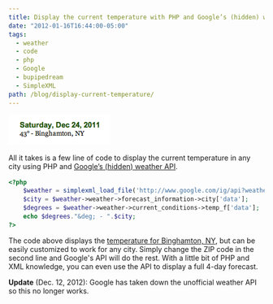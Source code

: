 ```yaml
---
title: Display the current temperature with PHP and Google’s (hidden) weather API
date: "2012-01-16T16:44:00-05:00"
tags:
  - weather
  - code
  - php
  - Google
  - bupipedream
  - SimpleXML
path: /blog/display-current-temperature/
---
```


![Screenshot of the weather indicator on Pipe Dream's website](./pipe-dream-weather.png)

All it takes is a few line of code to display the current temperature in any city using PHP and [Google’s (hidden) weather API](http://blog.programmableweb.com/2010/02/08/googles-secret-weather-api/).

```php
<?php
    $weather = simplexml_load_file('http://www.google.com/ig/api?weather=13902');
    $city = $weather->weather->forecast_information->city['data'];
    $degrees = $weather->weather->current_conditions->temp_f['data'];
    echo $degrees."&deg; - ".$city;
?>
```

The code above displays the [temperature for Binghamton, NY](http://www.google.com/ig/api?weather=13902), but can be easily customized to work for any city. Simply change the ZIP code in the second line and Google's API will do the rest. With a little bit of PHP and XML knowledge, you can even use the API to display a full 4-day forecast.

**Update** (Dec. 12, 2012): Google has taken down the unofficial weather API so this no longer works.
